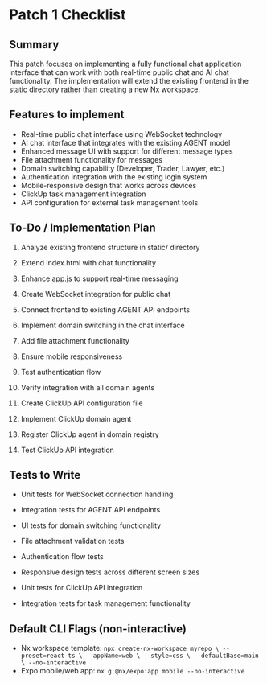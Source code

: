 # Patch 1 Checklist

## Summary

This patch focuses on implementing a fully functional chat application interface that can work with both real-time public chat and AI chat functionality. The implementation will extend the existing frontend in the static directory rather than creating a new Nx workspace.

## Features to implement

- Real-time public chat interface using WebSocket technology
- AI chat interface that integrates with the existing AGENT model
- Enhanced message UI with support for different message types
- File attachment functionality for messages
- Domain switching capability (Developer, Trader, Lawyer, etc.)
- Authentication integration with the existing login system
- Mobile-responsive design that works across devices
- ClickUp task management integration
- API configuration for external task management tools

## To-Do / Implementation Plan

1. Analyze existing frontend structure in static/ directory
2. Extend index.html with chat functionality
3. Enhance app.js to support real-time messaging

4. Create WebSocket integration for public chat

5. Connect frontend to existing AGENT API endpoints

6. Implement domain switching in the chat interface

7. Add file attachment functionality

8. Ensure mobile responsiveness

9. Test authentication flow

10. Verify integration with all domain agents

11. Create ClickUp API configuration file

12. Implement ClickUp domain agent

13. Register ClickUp agent in domain registry

14. Test ClickUp API integration

## Tests to Write

- Unit tests for WebSocket connection handling

- Integration tests for AGENT API endpoints

- UI tests for domain switching functionality

- File attachment validation tests

- Authentication flow tests

- Responsive design tests across different screen sizes

- Unit tests for ClickUp API integration

- Integration tests for task management functionality

## Default CLI Flags (non-interactive)

- Nx workspace template:
  `npx create-nx-workspace myrepo \
    --preset=react-ts \
    --appName=web \
    --style=css \
    --defaultBase=main \
    --no-interactive`
- Expo mobile/web app:
  `nx g @nx/expo:app mobile --no-interactive`
